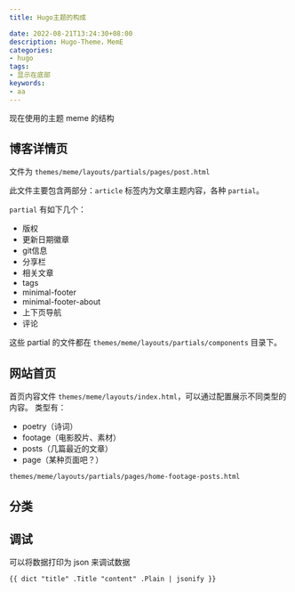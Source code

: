 ```yaml
---
title: Hugo主题的构成

date: 2022-08-21T13:24:30+08:00
description: Hugo-Theme，MemE
categories:
- hugo
tags:
- 显示在底部
keywords:
- aa
---
```


现在使用的主题 meme 的结构

## 博客详情页

文件为 `themes/meme/layouts/partials/pages/post.html`

此文件主要包含两部分：`article` 标签内为文章主题内容，各种 `partial`。

`partial` 有如下几个：
- 版权
- 更新日期徽章
- git信息
- 分享栏
- 相关文章
- tags
- minimal-footer
- minimal-footer-about
- 上下页导航
- 评论

这些 partial 的文件都在 `themes/meme/layouts/partials/components` 目录下。

## 网站首页
首页内容文件 `themes/meme/layouts/index.html`，可以通过配置展示不同类型的内容。
类型有：
- poetry（诗词）
- footage（电影胶片、素材）
- posts（几篇最近的文章）
- page（某种页面吧？）

`themes/meme/layouts/partials/pages/home-footage-posts.html`

## 分类

## 调试

可以将数据打印为 json 来调试数据

    {{ dict "title" .Title "content" .Plain | jsonify }}



